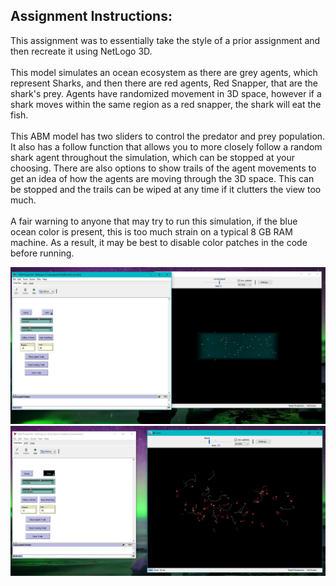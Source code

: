 ## Assignment Instructions:
This assignment was to essentially take the style of a prior assignment and then recreate it using NetLogo 3D.\
\
This model simulates an ocean ecosystem as there are grey agents, which represent Sharks, and then there are red agents, Red Snapper, that are the shark's prey. Agents have randomized movement in 3D space, however if a shark moves within the same region as a red snapper, the shark will eat the fish.\
\
This ABM model has two sliders to control the predator and prey population. It also has a follow function that allows you to more closely follow a random shark agent throughout the simulation, which can be stopped at your choosing. There are also options to show trails of the agent movements to get an idea of how the agents are moving through the 3D space. This can be stopped and the trails can be wiped at any time if it clutters the view too much.\
\
A fair warning to anyone that may try to run this simulation, if the blue ocean color is present, this is too much strain on a typical 8 GB RAM machine. As a result, it may be best to disable color patches in the code before running.

![img1](https://github.com/Byron-Dowling/4553-Agent-Based-Modelling/blob/main/Assignments/Assignment%204/ABM%20P6.PNG?raw=true)
\
![img2](https://github.com/Byron-Dowling/4553-Agent-Based-Modelling/blob/main/Assignments/Assignment%204/ABM%20P5.PNG?raw=true)

